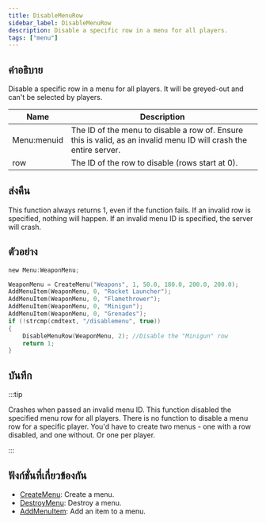 ```yaml
---
title: DisableMenuRow
sidebar_label: DisableMenuRow
description: Disable a specific row in a menu for all players.
tags: ["menu"]
---
```


## คำอธิบาย

Disable a specific row in a menu for all players. It will be greyed-out and can't be selected by players.

| Name        | Description                                                                                                       |
| ----------- | ----------------------------------------------------------------------------------------------------------------- |
| Menu:menuid | The ID of the menu to disable a row of. Ensure this is valid, as an invalid menu ID will crash the entire server. |
| row         | The ID of the row to disable (rows start at 0).                                                                   |

## ส่งคืน

This function always returns 1, even if the function fails. If an invalid row is specified, nothing will happen. If an invalid menu ID is specified, the server will crash.

## ตัวอย่าง

```c
new Menu:WeaponMenu;

WeaponMenu = CreateMenu("Weapons", 1, 50.0, 180.0, 200.0, 200.0);
AddMenuItem(WeaponMenu, 0, "Rocket Launcher");
AddMenuItem(WeaponMenu, 0, "Flamethrower");
AddMenuItem(WeaponMenu, 0, "Minigun");
AddMenuItem(WeaponMenu, 0, "Grenades");
if (!strcmp(cmdtext, "/disablemenu", true))
{
    DisableMenuRow(WeaponMenu, 2); //Disable the "Minigun" row
    return 1;
}
```

## บันทึก

:::tip

Crashes when passed an invalid menu ID. This function disabled the specified menu row for all players. There is no function to disable a menu row for a specific player. You'd have to create two menus - one with a row disabled, and one without. Or one per player.

:::

## ฟังก์ชั่นที่เกี่ยวข้องกัน

- [CreateMenu](CreateMenu): Create a menu.
- [DestroyMenu](DestroyMenu): Destroy a menu.
- [AddMenuItem](AddMenuItem): Add an item to a menu.
